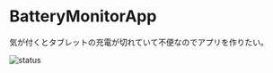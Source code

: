 # BatteryMonitorApp

気が付くとタブレットの充電が切れていて不便なのでアプリを作りたい。

![status](https://circleci.com/gh/hota911/BatteryMonitorApp.svg?style=shield)
